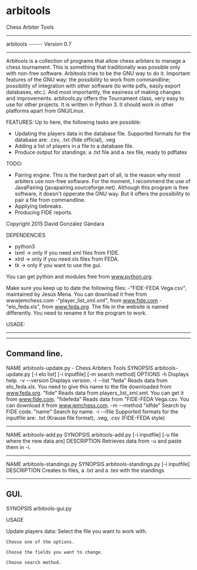 # arbitools
Chess Arbiter Tools
********************************************************************************************
arbitools    ------ Version 0.7
*********************************************************************************************

Arbitools is a collection of programs that allow chess arbiters to manage a chess tournament. This is something that traditionally was possible only with non-free software. Arbitools tries to be the GNU way to do it. Important features of the GNU way: the possibility to work from commandline; possibility of integration with other software (to write pdfs, easily export databases, etc.). And most importantly, the easiness of making changes and improvements.
arbitools.py offers the Tournament class, very easy to use for other projects.
It is written in Python 3. It should work in other platforms apart from GNU/Linux.

FEATURES:
Up to here, the following tasks are possible:

- Updating the players data in the database file. Supported formats for the database are: .csv, .txt (fide official), .veg
- Adding a list of players in a file to a database file.
- Produce output for standings: a .txt file and a .tex file, ready to pdflatex

TODO:
- Pairing engine. This is the hardest part of all, is the reason why most arbiters use non-free software. For the moment, I recommend the use of JavaPairing (javapairing.sourceforge.net). Although this program is free software, it doesn't opperate the GNU way. But it offers the possibility to pair a file from commandline.
- Appliying tiebreaks.
- Producing FIDE reports.



Copyright 2015 David González Gándara

DEPENDENCIES
- python3
- lxml -> only if you need xml files from FIDE.
- xlrd -> only if you need xls files from FEDA.
- tk -> only if you want to use the gui.

You can get python and modules free from www.python.org.

Make sure you keep up to date the following files:
-"FIDE-FEDA Vega.csv", maintained by Jesús Mena. You can download it free from wwwjemchess.com
-"player_list_xml.xml", from www.fide.com
-"elo_feda.xls", from www.feda.org. The file in the website is named differently. You need to rename it for the program to work.

USAGE:
**********************************


-----------------------------------------------
Command line.
-----------------------------------------------
NAME
	arbitools-update.py - Chess Arbiters Tools
SYNOPSIS
	arbitools-update.py [-l elo list] [-i inputfile] [-m search method]
OPTIONS
-h
	Displays help.
-v --version
	Displays version.
-l --list
	"feda" Reads data from elo_feda.xls. You need to give this name to the file downloaded from www.feda.org.
	"fide" Reads data from players_list_xml.xml. You can get it from www.fide.com.
	"fidefeda" Reads data from "FIDE-FEDA Vega.csv. You can download it from www.jemchess.com.
 -m --method
	"idfde" Search by FIDE code.
	"name" Search by name.
 -i --ifile
	Supported formats for the inputfile are: .txt (Krause file format), .veg, .csv (FIDE-FEDA style)
	
---------------------------------------------------
NAME
	arbitools-add.py
SYNOPSIS
	arbitools-add.py [-i inputfile] [-u file where the new data are]
DESCRIPTION
	Retrieves data from -u and paste them in -i.


----------------------------------------------------
NAME
	arbitools-standings.py
SYNOPSIS
	arbitools-standings.py [-i inputfile]
DESCRIPTION
	Creates to files, a .txt and a .tex with the standings

---------------------------------------------
GUI.
---------------------------------------------

SYNOPSIS
	arbitools-gui.py
	
USAGE

Update players data:
	Select the file you want to work with.
	
	Choose one of the options.

	Choose the fields you want to change.

	Choose search method.
